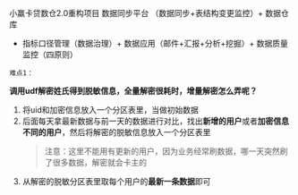 小赢卡贷数仓2.0重构项目
数据同步平台
（数据同步+表结构变更监控）+ 
数据仓库
+ 指标口径管理（数据治理）+ 
数据应用（邮件+汇报+分析+挖掘）+
数据质量监控（四原则）


`难点1：`

**调用udf解密姓氏得到脱敏信息，全量解密很耗时，增量解密怎么弄呢？**

1. 将uid和加密信息放入一个分区表里，当做初始数据
1. 后面每天拿最新数据与前一天的数据进行对比，找出**新增的用户**或者**加密信息不同的用户**，然后将解密的脱敏信息放入一个分区表里
   > 注意：这里不能用有更新的用户，因为业务经常刷数据，哪一天突然刷了很多数据，解密就会卡主的
1. 从解密的脱敏分区表里取每个用户的**最新一条数据**即可


